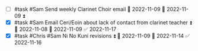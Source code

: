 - [ ] #task #Sam Send weekly Clarinet Choir email 📅 2022-11-09 🛫 2022-11-09 ⏫ 
- [x] #task #Sam Email Ceri/Eoin about lack of contact from clarinet teacher ⏫ 🛫 2022-11-08 📅 2022-11-09 ✅ 2022-11-17
- [x] #task #Chris #Sam Ni No Kuni revisions ⏫ 🛫 2022-11-09 📅 2022-11-14 ✅ 2022-11-16
